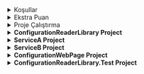 <details>
<summary>Koşullar</summary>
:white_check_mark: Kütüphanenin .net 8 ile yazılması gerekmektedir. :tada: <br>
:white_check_mark: Kütüphane storage’a erişemediğinde son başarılı konfigürasyon kayıtları ile çalışabilmelidir. :tada:<br>
:white_check_mark: Kütüphane her tipe ait dönüş bilgisini kendi içerisinde halletmelidir. :tada:<br>
:white_check_mark: Sistem parametrik olarak verilen süre periyodunda yeni kayıtları ve kayıt değişikliklerini kontrol etmelidir. :tada:<br>
:white_check_mark: Her servis yalnızca kendi konfigürasyon kayıtlarına erişebilmeli, başkasının kayıtlarını görmemelidir. :tada:<br>
<br>
</details>
<details>
<summary>Ekstra Puan</summary>
:white_check_mark: Message Broker kullanılması. :tada: <br>
:white_check_mark: TPL, async/await kullanılması :tada:<br>
:white_check_mark: Olası concurrency problemlerini engelleyecek yapı kurgulanması :tada:<br>
:white_check_mark: Design & Architectural Pattern'lerin kullanılması. :tada:<br>
:white_check_mark: Gönderilen kod’un TDD yazılması. :tada:<br>
:white_check_mark: Gönderilen kodda Unit testlerin bulunması. :tada:<br
:white_check_mark: Storage yapısı olarak MongoDb, Redis gibi yapıların kullanılması. :tada:<br>
:white_check_mark: Projenin çalışır halde gönderilmesi. :tada:<br>
:negative_squared_cross_mark: Proje dokümantasyonu. :tada:<br>
:white_check_mark: Proje kodunun bir source control üzerinden paylaşılması (Github, Bitbucket vs). :tada:<br>
:white_check_mark: Tüm ekosistemin docker-compose ile çalıştırılabilir olması. :tada:<br>                                                                  
<br>
</details>
<details>
<summary>Proje Çalıştırma</summary>
  Docker Container'ları çalıştırmak için;

  ServicaA Projesini terminalde açın veya

  ```console
     cd ServiceA/ServiceA
  ```
dizinine gidin ve

```console
   docker-compose up
```
komutunu çalıştırın

</details>
<details>
<summary><strong>ConfigurationReaderLibrary Project</strong></summary><br>
Bu kütüphane MongoDb üzerinden servislerin ayarlarını istenilen süre aralığında reload etmek için yazılmıştır.
Kütüphane redis implementasyonuna sahiptir. MongoDb erişim problemlerinde Redis'deki cache kullanılır.<br><br>
  
```c#
   //MongoDB için database ve collection bilgileri
   private readonly string _applicationName;
   private readonly string _connectionString;
   private readonly IMongoCollection<ConfigurationSetting> _collection;
```
```c#
  //Ne kadar sürede yenileneceğini ayarlamak için timer ve süresi
  private readonly int _refreshTimerIntervalInMs;
  private readonly Timer _refreshTimer;
```
```c#
  //Database erişiminde sıkıntı çıkarsa son datanın alınması için redis ayarlamaları
  private readonly IDatabase _redisDatabase;
  private const string RedisKeyPrefix = "config:";
  private ConcurrentDictionary<string, ConfigurationSetting> _settings;
```

```c#
  // Task işlemleri için aynı anda kaç tane taskın çalışacağına dair ayarlama nesnesi
  private readonly SemaphoreSlim _loadLock = new SemaphoreSlim(1, 1);
```
```c#
//Verilerin set edilmesi için bir constructor
  public ConfigurationReader(string applicationName, string connectionString, int refreshTimerIntervalInMs)
  {
    _applicationName = applicationName;
    _connectionString = connectionString;
    _refreshTimerIntervalInMs = refreshTimerIntervalInMs;

    //MongoDb kullanıcı oluşturulması
    var client = new MongoClient(_connectionString);

    //MongoDb üzerinde hangi database'in kullanıcılacağının seçilmesi
    var database = client.GetDatabase("ConfigurationDatabase");
    //MongoDb üzerinde hangi koleksiyonun kullanıcılacağının seçilmesi
    _collection = database.GetCollection<ConfigurationSetting>("ConfigurationCollection");

    _settings = new ConcurrentDictionary<string, ConfigurationSetting>();

    //Redis bağlatısı
    var redis = ConnectionMultiplexer.Connect("localhost:6379");
    _redisDatabase = redis.GetDatabase();

    //Aktif taskın tamamlanmasının beklenmesi için
    LoadSettings().Wait();
    _refreshTimer = new Timer(OnTimerElapsed, null, _refreshTimerIntervalInMs, _refreshTimerIntervalInMs);
  }
```
```c#
  public async Task LoadSettings()
  {
    await _loadLock.WaitAsync();
    try
    {
        //MongoDB içinde istenilen datanın alınması için filtre oluşturulması
        var filter = Builders<ConfigurationSetting>.Filter.And(
            Builders<ConfigurationSetting>.Filter.Eq("ApplicationName", _applicationName),
            Builders<ConfigurationSetting>.Filter.Eq("IsActive", true)
        );

        //Oluşturulan filtrenin koleksiyon üzerinde kullanılması
        var settingsList = await _collection.Find(filter).ToListAsync();

        //Elde edilen verilen oluşturulan listeye Key-Value olarak aktarılıyor
        _settings = new ConcurrentDictionary<string, ConfigurationSetting>(
            settingsList.ToDictionary(s => s.Name.ToLower(), s => s)
        );

        //Redis de kullanılması için cachekey oluşturulması
        var cacheKey = RedisKeyPrefix + _applicationName;

        //Redis verilerin json nesnesinedönüştürülmesi
        var settingsJson = JsonSerializer.Serialize(_settings.Values);

        //Eğer Redis Database hazırsa
        if (_redisDatabase != null)
        {
            //Son Alınan verileri redis e aktarır ve 1 saat boyunca korur
            await _redisDatabase.StringSetAsync(cacheKey, settingsJson, TimeSpan.FromHours(1));
        }
        else
        {
            throw new Exception("Redis database is not initialized.");
        }
    }
    finally
    {
        _loadLock.Release();
    }
  }
```
```c#
  // İstenilen sürede tekrar olarak ayarları kontrol etme
  public async void OnTimerElapsed(object state)
  {
    await LoadSettings();
  }
```
```c#
   public T GetValue<T>(string name)
   {
     //Veriyi redisden almak için gerekli olan cachekey oluşturulması
     var cacheKey = RedisKeyPrefix + _applicationName;
     //key ile verilerin alınması
     var settingsJson = _redisDatabase.StringGet(cacheKey);

     //Eğer veriler boş değil ise
     if (!settingsJson.IsNullOrEmpty)
     {
         //string olarak alınan veriler nesneye dönüştürülür
         var cachedSettings = JsonSerializer.Deserialize<List<ConfigurationSetting>>(settingsJson);

         //Elde edilen verilen oluşturulan listeye Key-Value olarak aktarılıyor
         _settings = new ConcurrentDictionary<string, ConfigurationSetting>(
             cachedSettings.ToDictionary(s => s.Name.ToLower(), s => s)
         );

     }
     else
     {
         //Eğer nesne boş ise tekrar yüklemeyi çalıştır
         LoadSettings().Wait();
     }


     if (_settings.TryGetValue(name.ToLower(), out var setting))
     {
         //Elde edilen value'nin istenilen tipte return edilmesi

         return (T)Convert.ChangeType(setting.Value, typeof(T));
     }
     else
     {
         throw new Exception("Ayar bulunamadı veya aktif değil.");
     }
   }
```
</details>
<details>
<summary><strong>ServiceA Project</strong></summary><br>
ConfigurationReaderLibrary projesinde bulunan "ConfigurationReader" nesnesini kullanarak kendine ait settingleri kullanan bir web servis projesidir.Proje içerisinde kullanınan MediaTr implementasyonu ile TDD mimarisi kazandırılmıştır.<br><br>
<strong>Program.cs</strong>

```c#
   // MediatR kütüphanesinin entegrasyonu
   builder.Services.AddMediatR(configuration =>
   {
    configuration.RegisterServicesFromAssembly(Assembly.GetExecutingAssembly());
   });
```
```c#
   // ConfigurationReader sınıfının bir örneğinin tekil (singleton) bir hizmet olarak eklenmesi
    builder.Services.AddSingleton(new ConfigurationReader(
      applicationName: "SERVICE-A",
      connectionString: "mongodb://root:example@localhost:27017/",
      refreshTimerIntervalInMs: 60000 // 60 saniye
    ));
```
<strong>GetByNameConfigurationValueQuery.cs</strong>
```c#
    //Bu kod, MediatR kullanarak bir sorgu işleyici tanımlar. GetByNameConfigurationValueQuery adlı sınıf, isme göre yapılandırma değeri sorgusu yapar ve GetByNameConfigurationResponse döner.
    //İç içe geçen GetByNameConfigurationValueQueryHandler sınıfı, ConfigurationReader'ı kullanarak yapılandırma değerini alır, işler ve sonuç olarak sorgunun cevabını döner.
  public class GetByNameConfigurationValueQuery:IRequest<GetByNameConfigurationResponse>
  {
    public  string Name { get; set; }
    public class GetByNameConfigurationValueQueryHandler : IRequestHandler<GetByNameConfigurationValueQuery, GetByNameConfigurationResponse>
    {
        private readonly ConfigurationReader _configurationReader;

        public GetByNameConfigurationValueQueryHandler( ConfigurationReader configurationReader)
        {
            _configurationReader = configurationReader;
        }

        public async Task<GetByNameConfigurationResponse> Handle(GetByNameConfigurationValueQuery request, CancellationToken cancellationToken)
        {
            var value = _configurationReader.GetValue<dynamic> (request.Name);
            object newValue = ValueParser.ParseString(value);
            GetByNameConfigurationResponse result=new GetByNameConfigurationResponse() { Name=request.Name,Value= newValue };
            return result;
        }
    }
  }

```
<strong>BaseController.cs</strong>
```c#
  //Bu kod, ASP.NET Core'da BaseController adında bir temel denetleyici tanımlar ve MediatR'ı kullanmak için bir IMediator özelliği sağlar. Mediator özelliği, ilk kez kullanıldığında IMediator örneğini HttpContext üzerinden alır ve bu sayede MediatR isteklerini yönetir.
  public class BaseController : ControllerBase
  {
      private IMediator? _mediator;
      protected IMediator? Mediator => _mediator ??= HttpContext.RequestServices.GetService<IMediator>();

     
  }
```
</details>
  <details>
<summary><strong>ServiceB Project</strong></summary><br>
ConfigurationReaderLibrary projesinde bulunan "ConfigurationReader" nesnesini kullanarak kendine ait settingleri kullanan ikinci* web servis projesidir.Proje içerisinde kullanınan MediaTr implementasyonu ile TDD mimarisi kazandırılmıştır.<br><br>
<strong>Program.cs</strong>

```c#
   // MediatR kütüphanesinin entegrasyonu
   builder.Services.AddMediatR(configuration =>
   {
    configuration.RegisterServicesFromAssembly(Assembly.GetExecutingAssembly());
   });
```
```c#
   // ConfigurationReader sınıfının bir örneğinin tekil (singleton) bir hizmet olarak eklenmesi
    builder.Services.AddSingleton(new ConfigurationReader(
      applicationName: "SERVICE-B",
      connectionString: "mongodb://root:example@localhost:27017/",
      refreshTimerIntervalInMs: 60000 // 60 saniye
    ));
```
<strong>GetByNameConfigurationValueQuery.cs</strong>
```c#
    //Bu kod, MediatR kullanarak bir sorgu işleyici tanımlar. GetByNameConfigurationValueQuery adlı sınıf, isme göre yapılandırma değeri sorgusu yapar ve GetByNameConfigurationResponse döner.
    //İç içe geçen GetByNameConfigurationValueQueryHandler sınıfı, ConfigurationReader'ı kullanarak yapılandırma değerini alır, işler ve sonuç olarak sorgunun cevabını döner.
  public class GetByNameConfigurationValueQuery:IRequest<GetByNameConfigurationResponse>
  {
    public  string Name { get; set; }
    public class GetByNameConfigurationValueQueryHandler : IRequestHandler<GetByNameConfigurationValueQuery, GetByNameConfigurationResponse>
    {
        private readonly ConfigurationReader _configurationReader;

        public GetByNameConfigurationValueQueryHandler( ConfigurationReader configurationReader)
        {
            _configurationReader = configurationReader;
        }

        public async Task<GetByNameConfigurationResponse> Handle(GetByNameConfigurationValueQuery request, CancellationToken cancellationToken)
        {
            var value = _configurationReader.GetValue<dynamic> (request.Name);
            object newValue = ValueParser.ParseString(value);
            GetByNameConfigurationResponse result=new GetByNameConfigurationResponse() { Name=request.Name,Value= newValue };
            return result;
        }
    }
  }

```
<strong>BaseController.cs</strong>
```c#
  //Bu kod, ASP.NET Core'da BaseController adında bir temel denetleyici tanımlar ve MediatR'ı kullanmak için bir IMediator özelliği sağlar. Mediator özelliği, ilk kez kullanıldığında IMediator örneğini HttpContext üzerinden alır ve bu sayede MediatR isteklerini yönetir.
  public class BaseController : ControllerBase
  {
      private IMediator? _mediator;
      protected IMediator? Mediator => _mediator ??= HttpContext.RequestServices.GetService<IMediator>();

     
  }
```
</details>
<details>
<summary><strong>ConfigurationWebPage Project</strong></summary><br>
Bu proje MongoDb üzerinde bulunan Configuration değerleri için bir kullanıcı web projesidir. Kullanıcı tüm CRUD işlemlerini yapabilir. Client tarafında isme göre filtreleme yapabilir. Sistem MongoDb,Redis ve RabbitMQ entegrasyonları içermektedir. TDD yaklaşımı içinde MediaTr implementasyonları yapılmıştır. Redis ve RabbitMQ işlemleri MediaTr Pipeline olarak eklenmiştir.Tanımlanan CRUD işlemlerinin hepsine MediaTr entegrasyonu yapılmıştır. Cache ve MessageBroker sistemler için hazırlanan alt yapı inherit edilerek kullanılmaktadır<br><br>
<strong>Program.cs</strong><br>
  
```c#
    //MongoDB entegre edilmesi
    builder.Services.Configure<MongoDBSettings>(builder.Configuration.GetSection("MongoDBSettings"));
```
```c#
    //MediaTr implementasyonu pipeline ayarlamaları
    builder.Services.AddMediatR(configuration =>
  {
    configuration.RegisterServicesFromAssembly(Assembly.GetExecutingAssembly());
    configuration.AddOpenBehavior(typeof(CachingBehavior<,>));
    configuration.AddOpenBehavior(typeof(CacheRemovingBehavior<,>));
    configuration.AddOpenBehavior(typeof(RabbitMQServiceBehavior<,>));

  
  });
```
```c#
    //Redis implementasyonu
    builder.Services.AddStackExchangeRedisCache(opt=>opt.Configuration="localhost:6379");

```
<strong>CachingBehavior.cs</strong>
```c#
    //Bu kod, MediatR ile çalışan bir önbellekleme davranışını uygular. CachingBehavior<TRequest, TResponse> sınıfı, belirli türdeki istek ve yanıtları yönetmek için kullanılır ve ICachableRequest arayüzünü uygulayan isteklerin yanıtlarını önbelleğe alır.
    //İlk olarak, CachingBehavior sınıfı oluşturulduğunda, önbellek ayarları (CacheSettings) ve dağıtılmış önbellek hizmeti (IDistributedCache) yapılandırılır. Handle metodu, gelen istekleri işler. Eğer istek önbelleği atlamıyorsa (BypassCache false ise), önbellekte 
    //yanıt olup olmadığını kontrol eder. Yanıt önbellekte varsa, doğrudan oradan alır. Değilse, isteği işleyip yanıtı oluşturur ve bunu önbelleğe ekler.
    //Ayrıca, ObjectIdConverter sınıfı, MongoDB'deki ObjectId türündeki verileri JSON serileştirici için dönüştürür. Bu, ObjectId türünü JSON'a ve JSON'dan dönüştürmek için kullanılır.
    public class CachingBehavior<TRequest, TResponse> : IPipelineBehavior<TRequest, TResponse> where TRequest : IRequest<TResponse>, ICachableRequest
  {
    private readonly CacheSettings _cacheSettings;
    private readonly IDistributedCache _cache;

    public CachingBehavior( IDistributedCache cache,IConfiguration configuration)
    {
        _cacheSettings = configuration.GetSection("CacheSettings").Get<CacheSettings>()??throw new InvalidOperationException();
        _cache = cache;
    }

    public async Task<TResponse> Handle(TRequest request, RequestHandlerDelegate<TResponse> next, CancellationToken cancellationToken)
    {
        if (request.BypassCache)
        {
            return await next();
        }
        TResponse response;
        byte[] cacheResponse = await _cache.GetAsync(request.CacheKey,cancellationToken);
        if (cacheResponse!=null)
        {
            var options = new JsonSerializerOptions
            {
                Converters = { new ObjectIdConverter() }
            };
            response =JsonSerializer.Deserialize<TResponse>(Encoding.Default.GetString(cacheResponse), options);
        }
        else
        {
            response = await getResponseAndAddToCache(request,next,cancellationToken);
        }
        return response;
      }

      private async Task<TResponse?> getResponseAndAddToCache(TRequest request, RequestHandlerDelegate<TResponse> next, CancellationToken cancellationToken)
      {
        TResponse response=await next();
        TimeSpan slidingExpiration = request.SlidingExpiration ?? TimeSpan.FromHours(_cacheSettings.SlidingExpiration);
        DistributedCacheEntryOptions cacheEntryOptions = new() { 
        SlidingExpiration = slidingExpiration,
        };
        var options = new JsonSerializerOptions
        {
            Converters =  {   new ObjectIdConverter()  }
        };
        byte[] serializedData=Encoding.UTF8.GetBytes(JsonSerializer.Serialize(response, options));
        await _cache.SetAsync(request.CacheKey,serializedData, cacheEntryOptions,cancellationToken);

        return response;
    }
  }
  public class ObjectIdConverter : JsonConverter<ObjectId>
  {
    public override ObjectId Read(ref Utf8JsonReader reader, Type typeToConvert, JsonSerializerOptions options)
    {
        var stringValue = reader.GetString();
        return string.IsNullOrWhiteSpace(stringValue) ? ObjectId.Empty : ObjectId.Parse(stringValue);
    }

    public override void Write(Utf8JsonWriter writer, ObjectId value, JsonSerializerOptions options)
    {
        writer.WriteStringValue(value.ToString());
    }
  }

```
<strong>CacheRemovingBehavior.cs</strong>
```c#
    //Bu kod, MediatR kullanarak önbellekteki verileri temizleyen bir davranış tanımlar. CacheRemovingBehavior<TRequest, TResponse> sınıfı, istek ve yanıtları ele alırken, belirli koşullarda önbellekteki kayıtları silmek için kullanılır. Sınıf, IDistributedCache     
   //kullanarak önbelleğe erişir. Handle metodu, gelen isteği işlerken önce BypassCache özelliğini kontrol eder. Eğer BypassCache true ise, önbelleği atlar ve işlemi doğrudan gerçekleştirir. İstek işlendikten sonra, eğer CacheKey null değilse, önbellekte belirtilen 
   //anahtara karşılık gelen veri silinir. Bu, örneğin bir güncelleme işlemi sonrası önbellekteki eski verileri temizlemek için kullanılır. Bu sayede, uygulama güncel olmayan verileri önbellekten çekmez ve verilerin güncel kalması sağlanır.
  
  public class CacheRemovingBehavior<TRequest, TResponse> : IPipelineBehavior<TRequest, TResponse> where TRequest : IRequest<TResponse>, ICacheRemoverRequest
  {
    private readonly IDistributedCache _cache;

    public CacheRemovingBehavior(IDistributedCache cache)
    {
        _cache = cache;
    }

    public async Task<TResponse> Handle(TRequest request, RequestHandlerDelegate<TResponse> next, CancellationToken cancellationToken)
    {
        if (request.BypassCache)
        {
            return await next();
        }
        TResponse response=await next();
        if (request.CacheKey!=null)
        {
            await _cache.RemoveAsync(request.CacheKey,cancellationToken);
        }
        return response;
    }
  }
```
<strong>RabbitMQServiceBehavior.cs</strong>
```c#
   //Bu kod, MediatR kullanarak RabbitMQ'ya mesaj gönderen bir davranış tanımlar. RabbitMQServiceBehavior<TRequest, TResponse> sınıfı, bir MediatR isteği işlendikten sonra yanıtı RabbitMQ kuyruğuna gönderir.İlk olarak, RabbitMQ'ya bağlanmak için gerekli ayarlar 
   //(hostname, username, password) konfigürasyondan alınır. Handle metodunda, istek işlendikten sonra yanıt alınır. Bu yanıt, RabbitMQ kuyruğuna JSON formatında serileştirilir ve gönderilir. Kuyruk, istekten alınan kuyruk adıyla tanımlanır veya mevcutsa kullanılır. Bu 
   //işlem, yanıtların RabbitMQ üzerinden diğer sistemlere iletilmesini sağlar.
  public class RabbitMQServiceBehavior<TRequest, TResponse> : IPipelineBehavior<TRequest, TResponse> where TRequest : IRequest<TResponse>, IRabbitMQService
  {

    private readonly RabbitMQServiceSettings _rabbitMQServiceSettings;

    public RabbitMQServiceBehavior(IConfiguration configuration)
    {
        _rabbitMQServiceSettings = configuration.GetSection("RabbitMQServiceSettings").Get<RabbitMQServiceSettings>() ?? throw new InvalidOperationException();
    }

    public async Task<TResponse> Handle(TRequest request, RequestHandlerDelegate<TResponse> next, CancellationToken cancellationToken)
    {
        TResponse response = await next();
        var factory = new ConnectionFactory { HostName = _rabbitMQServiceSettings.hostname ,UserName= _rabbitMQServiceSettings.username,Password= _rabbitMQServiceSettings.password};
        using var connection = factory.CreateConnection();
        using var channel = connection.CreateModel();

        channel.QueueDeclare(queue: request.quequeName,
                             durable: false,
                             exclusive: false,
                             autoDelete: false,
                             arguments: null);
        var body = Encoding.UTF8.GetBytes(JsonSerializer.Serialize(response));

        channel.BasicPublish(exchange: string.Empty,
                             routingKey:request.quequeName,
                             basicProperties: null,
                             body: body);
        return await next();
    }

  }

```
</details>

<details>
<summary><strong>ConfigurationReaderLibrary.Test Project</strong></summary><br>
Bu kod, ConfigurationReader sınıfının işlevselliğini test eden iki birim testini içerir.

ServiceASiteNameTest:

ConfigurationReader sınıfının "SERVICE-A" yapılandırması için SiteName anahtarının değerini test eder.
Bu test, GetValue<string>("SiteName") metodunun doğru bir şekilde "soty.io" değerini döndürüp döndürmediğini kontrol eder.
ServiceBSiteNameTest:

ConfigurationReader sınıfının "SERVICE-B" yapılandırması için SiteName anahtarının değerini test eder.
Bu test, GetValue<string>("SiteName") metodunun SiteName anahtarının mevcut olmadığı durumda bir istisna fırlatıp fırlatmadığını kontrol eder.
Bu testler, ConfigurationReader sınıfının doğru yapılandırma değerlerini döndürüp döndürmediğini ve uygun hata yönetimini sağladığını doğrular.<br><br>
<strong>UnitTest1.cs</strong><br>
```c#
   public class UnitTest1
   {
     [Fact]
     public void ServiceASiteNameTest()
     {
         ConfigurationReader configurationReader=new ConfigurationReader("SERVICE-A", "mongodb://root:example@localhost:27017/",10);
         string result = configurationReader.GetValue<string>("SiteName");
         Assert.Equal("soty.io", result);
     }  

     [Fact]
     public void ServiceBSiteNameTest()
     {
         ConfigurationReader configurationReader=new ConfigurationReader("SERVICE-B", "mongodb://root:example@localhost:27017/",10);
         Assert.Throws<Exception>(() => configurationReader.GetValue<string>("SiteName"));
     }
   }
```
</details>

